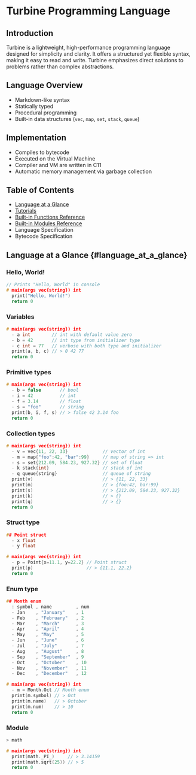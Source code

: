# Turbine Programming Language

## Introduction
Turbine is a lightweight, high-performance programming language
designed for simplicity and clarity. It offers a structured
yet flexible syntax, making it easy to read and write.
Turbine emphasizes direct solutions to problems rather than
complex abstractions.

## Language Overview

- Markdown-like syntax
- Statically typed
- Procedural programming
- Built-in data structures (`vec`, `map`, `set`, `stack`, `queue`)

## Implementation

- Compiles to bytecode
- Executed on the Virtual Machine
- Compiler and VM are written in C11
- Automatic memory management via garbage collection

## Table of Contents
- [Language at a Glance](#language_at_a_glance)
- [Tutorials](tutorials.md)
- [Built-in Functions Reference](builtin_functions.md)
- [Built-in Modules Reference](builtin_modules.md)
- Language Specification
- Bytecode Specification

## Language at a Glance {#language_at_a_glance}

### Hello, World!

```cpp
// Prints "Hello, World" in console
# main(args vec{string}) int
  print("Hello, World!")
  return 0
```

### Variables
```cpp
# main(args vec{string}) int
  - a int        // int with default value zero
  - b = 42       // int type from initializer type
  - c int = 77   // verbose with both type and initializer
  print(a, b, c) // > 0 42 77
  return 0
```

### Primitive types
```cpp
# main(args vec{string}) int
  - b = false       // bool
  - i = 42          // int
  - f = 3.14        // float
  - s = "foo"       // string
  print(b, i, f, s) // > false 42 3.14 foo
  return 0
```

### Collection types
```cpp
# main(args vec{string}) int
  - v = vec{11, 22, 33}             // vector of int
  - m = map{"foo":42, "bar":99}     // map of string => int
  - s = set{212.09, 584.23, 927.32} // set of float
  - k stack{int}                    // stack of int
  - q queue{string}                 // queue of string
  print(v)                          // > {11, 22, 33}
  print(m)                          // > {foo:42, bar:99}
  print(s)                          // > {212.09, 584.23, 927.32}
  print(k)                          // > {}
  print(q)                          // > {}
  return 0
```

### Struct type
```cpp
## Point struct
  - x float
  - y float

# main(args vec{string}) int
  - p = Point{x=11.1, y=22.2} // Point struct
  print(p)                    // > {11.1, 22.2}
  return 0
```

### Enum type
```cpp
## Month enum
  : symbol , name         , num
  - Jan    , "January"    , 1
  - Feb    , "February"   , 2
  - Mar    , "March"      , 3
  - Apr    , "April"      , 4
  - May    , "May"        , 5
  - Jun    , "June"       , 6
  - Jul    , "July"       , 7
  - Aug    , "August"     , 8
  - Sep    , "September"  , 9
  - Oct    , "October"    , 10
  - Nov    , "November"   , 11
  - Dec    , "December"   , 12

# main(args vec{string}) int
  - m = Month.Oct // Month enum
  print(m.symbol) // > Oct
  print(m.name)   // > October
  print(m.num)    // > 10
  return 0
```

### Module
```cpp
> math

# main(args vec{string}) int
  print(math._PI_)     // > 3.14159
  print(math.sqrt(25)) // > 5
  return 0
```
